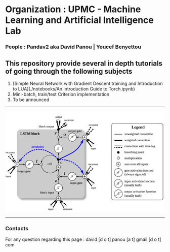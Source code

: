 # Organization : UPMC - Machine Learning and Artificial Intelligence Lab

### People : Pandav2 aka David Panou | Youcef Benyettou

## This repository provide several in depth tutorials of going through the following subjects

1. [Simple Neural Network with Gradient Descent training and Introduction to LUA](./notebooks/An Introduction Guide to Torch.ipynb)
2. Mini-batch, train/test Criterion implementation
3. To be announced

---


![alt text](./pic/lstm.png "Simple LSTM Architecture")

---
### Contacts
For any question regarding this page : david [d o t] panou [a t] gmail [d o t] com